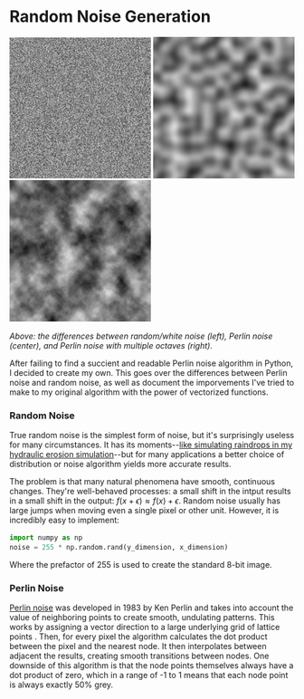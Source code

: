 # Random Noise Generation

<p id="img_cont">
    <img src="images/noise.jpg" width="250">
    <img src="images/perlin.png"  width="250">
    <img src="images/octaves.png" width="250">
</p>

_Above: the differences between random/white noise (left), Perlin noise (center), and Perlin noise with multiple octaves (right)._

After failing to find a succient and readable Perlin noise algorithm in Python, I decided to create my own. This goes over the differences between Perlin noise and random noise, as well as document the imporvements I've tried to make to my original algorithm with the power of vectorized functions.

### Random Noise

True random noise is the simplest form of noise, but it's surprisingly useless for many circumstances. It has its moments--[like simulating raindrops in my hydraulic erosion simulation](https://github.com/csaddison/Hydraulic-Erosion-Sim)--but for many applications a better choice of distribution or noise algorithm yields more accurate results.

The problem is that many natural phenomena have smooth, continuous changes. They're well-behaved processes: a small shift in the intput results in a small shift in the output: $f(x+\epsilon) \approx f(x) + \epsilon$. Random noise usually has large jumps when moving even a single pixel or other unit. However, it is incredibly easy to implement:

~~~ python
import numpy as np
noise = 255 * np.random.rand(y_dimension, x_dimension)
~~~

Where the prefactor of 255 is used to create the standard 8-bit image.

### Perlin Noise

[Perlin noise](https://en.wikipedia.org/wiki/Perlin_noise) was developed in 1983 by Ken Perlin and takes into account the value of neighboring points to create smooth, undulating patterns. This works by assigning a vector direction to a large underlying grid of lattice points . Then, for every pixel the algorithm calculates the dot product between the pixel and the nearest node. It then interpolates between adjacent the results, creating smooth transitions between nodes. One downside of this algorithm is that the node points themselves always have a dot product of zero, which in a range of -1 to 1 means that each node point is always exactly 50% grey.
